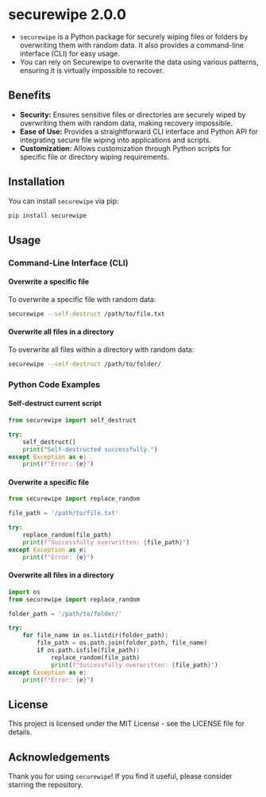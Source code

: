 # securewipe 2.0.0

- `securewipe` is a Python package for securely wiping files or folders by overwriting them with random data. It also provides a command-line interface (CLI) for easy usage.
- You can rely on Securewipe to overwrite the data using various patterns, ensuring it is virtually impossible to recover.

## Benefits

- **Security:** Ensures sensitive files or directories are securely wiped by overwriting them with random data, making recovery impossible.
- **Ease of Use:** Provides a straightforward CLI interface and Python API for integrating secure file wiping into applications and scripts.
- **Customization:** Allows customization through Python scripts for specific file or directory wiping requirements.
  
## Installation

You can install `securewipe` via pip:

```bash
pip install securewipe
```

## Usage

### Command-Line Interface (CLI)

#### Overwrite a specific file

To overwrite a specific file with random data:

```bash
securewipe --self-destruct /path/to/file.txt
```

#### Overwrite all files in a directory

To overwrite all files within a directory with random data:

```bash
securewipe --self-destruct /path/to/folder/
```

### Python Code Examples

#### Self-destruct current script

```python
from securewipe import self_destruct

try:
    self_destruct()
    print("Self-destructed successfully.")
except Exception as e:
    print(f"Error: {e}")
```

#### Overwrite a specific file

```python
from securewipe import replace_random

file_path = '/path/to/file.txt'

try:
    replace_random(file_path)
    print(f"Successfully overwritten: {file_path}")
except Exception as e:
    print(f"Error: {e}")
```

#### Overwrite all files in a directory

```python
import os
from securewipe import replace_random

folder_path = '/path/to/folder/'

try:
    for file_name in os.listdir(folder_path):
        file_path = os.path.join(folder_path, file_name)
        if os.path.isfile(file_path):
            replace_random(file_path)
            print(f"Successfully overwritten: {file_path}")
except Exception as e:
    print(f"Error: {e}")
```

## License

This project is licensed under the MIT License - see the LICENSE file for details.

## Acknowledgements

Thank you for using `securewipe`! If you find it useful, please consider starring the repository.

